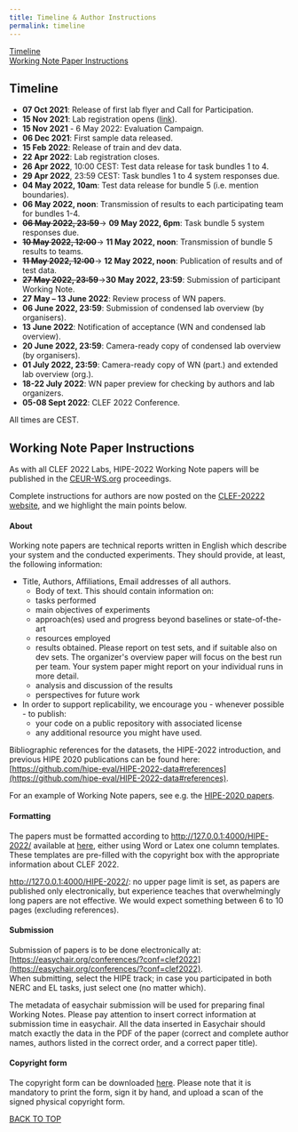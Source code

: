 ```yaml
---
title: Timeline & Author Instructions
permalink: timeline
---
```



<!--ts-->
[Timeline](./timeline.md#timeline)    
[Working Note Paper Instructions](./timeline.md#working-notes-instructions)
<!--te-->

## Timeline

* **07 Oct 2021**: Release of first lab flyer and Call for Participation.
* **15 Nov 2021**: Lab registration opens ([link](https://clef2022-labs-registration.dei.unipd.it/)).
* **15 Nov 2021** - 6 May 2022: Evaluation Campaign.
* **06 Dec 2021**: First sample data released.
* **15 Feb 2022**: Release of train and dev data.
* **22 Apr 2022**: Lab registration closes.
* **26 Apr 2022**, 10:00 CEST: Test data release for task bundles 1 to 4.
* **29 Apr 2022**, 23:59 CEST: Task bundles 1 to 4 system responses due.
* **04 May 2022, 10am**: Test data release for bundle 5 (i.e. mention boundaries).
* **06 May 2022, noon**: Transmission of results to each participating team for bundles 1-4.
* ~~**06 May 2022, 23:59**~~-> **09 May 2022, 6pm**: Task bundle 5 system responses due. 
* ~~**10 May 2022, 12:00**~~-> **11 May 2022, noon**: Transmission of bundle 5 results to teams. 
* ~~**11 May 2022, 12:00**~~-> **12 May 2022, noon**: Publication of results and of test data.
* ~~**27 May 2022, 23:59**~~->**30 May 2022, 23:59**: Submission of participant Working Note.
* **27 May – 13 June 2022**: Review process of WN papers.
* **06 June 2022, 23:59**: Submission of condensed lab overview (by organisers).
* **13 June 2022**: Notification of acceptance (WN and condensed lab overview).
* **20 June 2022, 23:59**: Camera-ready copy of condensed lab overview (by organisers).
* **01 July 2022, 23:59**: Camera-ready copy of WN (part.) and extended lab overview (org.).
* **18-22 July 2022**: WN paper preview for checking by authors and lab organizers.
* **05-08 Sept 2022**: CLEF 2022 Conference.

All times are CEST.


## Working Note Paper Instructions


As with all CLEF 2022 Labs, HIPE-2022 Working Note papers will be published in the [CEUR-WS.org](http://ceur-ws.org/) proceedings.

Complete instructions for authors are now posted on the [CLEF-20222 website](https://clef2022.clef-initiative.eu/index.php?page=Pages/instructions_for_authors.html), and we highlight the main points below.

#### About

Working note papers are technical reports written in English which describe your system and the conducted experiments. They should provide, at least, the following information:

* Title, Authors, Affiliations, Email addresses of all authors.  
	* Body of text. This should contain information on:  
	* tasks performed  
	* main objectives of experiments  
	* approach(es) used and progress beyond baselines or state-of-the-art  
	* resources employed  
	* results obtained. Please report on test sets, and if suitable also on dev sets.  The organizer's overview paper will focus on the best run per team. Your system paper might report on your individual runs in more detail.
	* analysis and discussion of the results  
	* perspectives for future work
* In order to support replicability, we encourage you - whenever possible - to publish:
	* your code on a public repository with associated license
	* any additional resource you might have used.

Bibliographic references for the datasets, the HIPE-2022 introduction, and previous HIPE 2020 publications can be found here: [https://github.com/hipe-eval/HIPE-2022-data#references](https://github.com/hipe-eval/HIPE-2022-data#references). 

For an example of Working Note papers, see e.g. the [HIPE-2020 papers](http://ceur-ws.org/Vol-2696/).


#### Formatting
The papers must be formatted according to http://127.0.0.1:4000/HIPE-2022/ available at [here](https://drive.google.com/drive/folders/1atq0bC9hSDMicqm79Jeu6TWOR-q_BCRQ?usp=sharing), either using Word or Latex one column templates. These templates are pre-filled with the copyright box with the appropriate information about CLEF 2022.

http://127.0.0.1:4000/HIPE-2022/: no upper page limit is set, as papers are published only electronically, but experience teaches that overwhelmingly long papers are not effective. We would expect something between 6 to 10 pages (excluding references).

####  Submission
Submission of papers is to be done electronically at: [https://easychair.org/conferences/?conf=clef2022](https://easychair.org/conferences/?conf=clef2022).     
When submitting, select the HIPE track; in case you participated in both NERC and EL tasks, just select one (no matter which).


The metadata of easychair submission will be used for preparing final Working Notes. Please pay attention to insert correct information at submission time in easychair. All the data inserted in Easychair should match exactly the data in the PDF of the paper (correct and complete author names, authors listed in the correct order, and a correct paper title). 

#### Copyright form

The copyright form can be downloaded [here](https://drive.google.com/file/d/1pqwL_1zdANJsKqSRUx5_EIouQpEkHake/view?usp=sharing).
Please note that it is mandatory to print the form, sign it by hand, and upload a scan of the signed physical copyright form.
  

[BACK TO TOP](#)


